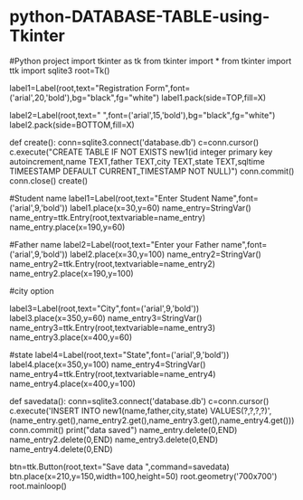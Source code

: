 # python-DATABASE-TABLE-using-Tkinter
#Python project
import tkinter as tk
from tkinter import *
from tkinter import ttk
import sqlite3
root=Tk()

label1=Label(root,text="Registration Form",font=('arial',20,'bold'),bg="black",fg="white")
label1.pack(side=TOP,fill=X)


label2=Label(root,text=" ",font=('arial',15,'bold'),bg="black",fg="white")
label2.pack(side=BOTTOM,fill=X)

def create():
    conn=sqlite3.connect('database.db')
    c=conn.cursor()
    c.execute("CREATE TABLE IF NOT EXISTS new1(id integer primary key autoincrement,name TEXT,father TEXT,city TEXT,state TEXT,sqltime TIMEESTAMP DEFAULT CURRENT_TIMESTAMP NOT NULL)")
    conn.commit()
    conn.close()
create()    

#Student name
label1=Label(root,text="Enter Student Name",font=('arial',9,'bold'))
label1.place(x=30,y=60)
name_entry=StringVar()
name_entry=ttk.Entry(root,textvariable=name_entry)
name_entry.place(x=190,y=60)

#Father name
label2=Label(root,text="Enter your Father name",font=('arial',9,'bold'))
label2.place(x=30,y=100)
name_entry2=StringVar()
name_entry2=ttk.Entry(root,textvariable=name_entry2)
name_entry2.place(x=190,y=100)

#city option

label3=Label(root,text="City",font=('arial',9,'bold'))
label3.place(x=350,y=60)
name_entry3=StringVar()
name_entry3=ttk.Entry(root,textvariable=name_entry3)
name_entry3.place(x=400,y=60)

#state 
label4=Label(root,text="State",font=('arial',9,'bold'))
label4.place(x=350,y=100)
name_entry4=StringVar()
name_entry4=ttk.Entry(root,textvariable=name_entry4)
name_entry4.place(x=400,y=100)






def savedata():
    conn=sqlite3.connect('database.db')
    c=conn.cursor()
    c.execute('INSERT INTO new1(name,father,city,state) VALUES(?,?,?,?)',(name_entry.get(),name_entry2.get(),name_entry3.get(),name_entry4.get()))
    conn.commit()
    print("data saved")
    name_entry.delete(0,END)
    name_entry2.delete(0,END)
    name_entry3.delete(0,END)
    name_entry4.delete(0,END)

btn=ttk.Button(root,text="Save data ",command=savedata)
btn.place(x=210,y=150,width=100,height=50)
root.geometry('700x700')
root.mainloop()
